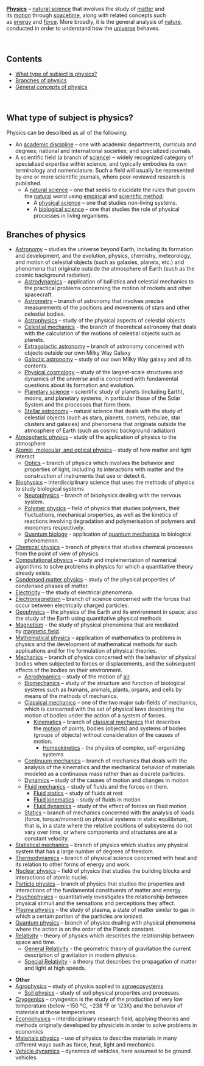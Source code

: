 <p><strong><a title="" href="https://en.wikipedia.org/wiki/Physics">Physics</a></strong>&nbsp;&ndash;&nbsp;<a title="Natural science" href="https://en.wikipedia.org/wiki/Natural_science">natural science</a>&nbsp;that involves the study of&nbsp;<a title="Matter" href="https://en.wikipedia.org/wiki/Matter">matter</a>&nbsp;and its&nbsp;<a class="mw-redirect" title="Motion (physics)" href="https://en.wikipedia.org/wiki/Motion_(physics)">motion</a>&nbsp;through&nbsp;<a title="Spacetime" href="https://en.wikipedia.org/wiki/Spacetime">spacetime</a>, along with related concepts such as&nbsp;<a title="Energy" href="https://en.wikipedia.org/wiki/Energy">energy</a>&nbsp;and&nbsp;<a title="Force" href="https://en.wikipedia.org/wiki/Force">force</a>.&nbsp;More broadly, it is the general analysis of&nbsp;<a title="Nature" href="https://en.wikipedia.org/wiki/Nature">nature</a>, conducted in order to understand how the&nbsp;<a title="Universe" href="https://en.wikipedia.org/wiki/Universe">universe</a>&nbsp;behaves.</p>
</br>
<div class="toctitle" dir="ltr" lang="en">
<h2 id="mw-toc-heading">Contents</h2>
<label class="toctogglelabel" for="toctogglecheckbox"></label></div>
<ul>
<li class="toclevel-1 tocsection-1"><a href="#What_type_of_subject_is_physics?"><span class="toctext">What&nbsp;type&nbsp;of subject is physics?</span></a></li>
<li class="toclevel-1 tocsection-2"><a href="#Branches_of_physics"><span class="toctext">Branches of physics</span></a></li>
 <li class="toclevel-1 tocsection-3"><a href="#General_concepts_of_physics"><span class="toctext">General concepts of physics</span></a></li> 
</ul>
</br>
<h2><span id="What_type_of_subject_is_physics?" class="mw-headline">What&nbsp;type&nbsp;of subject is physics?</span></h2>
<p>Physics can be described as all of the following:</p>
<ul>
<li>An&nbsp;<a class="mw-redirect" title="Academic discipline" href="https://en.wikipedia.org/wiki/Academic_discipline">academic discipline</a>&nbsp;&ndash; one with academic departments, curricula and degrees; national and international societies; and specialized journals.</li>
<li>A scientific field (a branch of&nbsp;<a title="Science" href="https://en.wikipedia.org/wiki/Science">science</a>) &ndash; widely recognized category of specialized expertise within science, and typically embodies its own terminology and nomenclature. Such a field will usually be represented by one or more scientific journals, where peer-reviewed research is published.
<ul>
<li>A&nbsp;<a title="Natural science" href="https://en.wikipedia.org/wiki/Natural_science">natural science</a>&nbsp;&ndash; one that seeks to elucidate the rules that govern the&nbsp;<a title="Nature" href="https://en.wikipedia.org/wiki/Nature">natural</a>&nbsp;world using&nbsp;<a class="mw-redirect" title="Empirical method" href="https://en.wikipedia.org/wiki/Empirical_method">empirical</a>&nbsp;and&nbsp;<a title="Scientific method" href="https://en.wikipedia.org/wiki/Scientific_method">scientific method</a>.
<ul>
<li>A&nbsp;<a class="mw-redirect" title="Physical science" href="https://en.wikipedia.org/wiki/Physical_science">physical science</a>&nbsp;&ndash; one that studies non-living systems.</li>
<li>A&nbsp;<a class="mw-redirect" title="Biological science" href="https://en.wikipedia.org/wiki/Biological_science">biological science</a>&nbsp;&ndash; one that studies the role of physical processes in living organisms<em>.</em></li>
</ul>
</li>
</ul>
</li>
</ul>
<h2><span id="Branches_of_physics" class="mw-headline">Branches of physics</span></h2>
<ul>
<li><a title="Outline of astronomy" href="https://en.wikipedia.org/wiki/Outline_of_astronomy">Astronomy</a>&nbsp;&ndash; studies the universe beyond Earth, including its formation and development, and the evolution, physics, chemistry, meteorology, and motion of celestial objects (such as galaxies, planets, etc.) and phenomena that originate outside the atmosphere of Earth (such as the cosmic background radiation).
<ul>
<li><a class="mw-redirect" title="Astrodynamics" href="https://en.wikipedia.org/wiki/Astrodynamics">Astrodynamics</a>&nbsp;&ndash; application of ballistics and celestial mechanics to the practical problems concerning the motion of rockets and other spacecraft.</li>
<li><a title="Astrometry" href="https://en.wikipedia.org/wiki/Astrometry">Astrometry</a>&nbsp;&ndash; branch of astronomy that involves precise measurements of the positions and movements of stars and other celestial bodies.</li>
<li><a title="Astrophysics" href="https://en.wikipedia.org/wiki/Astrophysics">Astrophysics</a>&nbsp;&ndash; study of the physical aspects of celestial objects</li>
<li><a title="Celestial mechanics" href="https://en.wikipedia.org/wiki/Celestial_mechanics">Celestial mechanics</a>&nbsp;- the branch of theoretical astronomy that deals with the calculation of the motions of celestial objects such as planets.</li>
<li><a title="Extragalactic astronomy" href="https://en.wikipedia.org/wiki/Extragalactic_astronomy">Extragalactic astronomy</a>&nbsp;&ndash; branch of astronomy concerned with objects outside our own Milky Way Galaxy</li>
<li><a title="Galactic astronomy" href="https://en.wikipedia.org/wiki/Galactic_astronomy">Galactic astronomy</a>&nbsp;&ndash; study of our own Milky Way galaxy and all its contents.</li>
<li><a title="Physical cosmology" href="https://en.wikipedia.org/wiki/Physical_cosmology">Physical cosmology</a>&nbsp;&ndash; study of the largest-scale structures and dynamics of the universe and is concerned with fundamental questions about its formation and evolution.</li>
<li><a title="Planetary science" href="https://en.wikipedia.org/wiki/Planetary_science">Planetary science</a>&nbsp;&ndash; scientific study of planets (including Earth), moons, and planetary systems, in particular those of the Solar System and the processes that form them.</li>
<li><a title="Astronomy" href="https://en.wikipedia.org/wiki/Astronomy#Stellar_astronomy">Stellar astronomy</a>&nbsp;&ndash; natural science that deals with the study of celestial objects (such as stars, planets, comets, nebulae, star clusters and galaxies) and phenomena that originate outside the atmosphere of Earth (such as cosmic background radiation)</li>
</ul>
</li>
<li><a title="Atmospheric physics" href="https://en.wikipedia.org/wiki/Atmospheric_physics">Atmospheric physics</a>&nbsp;&ndash; study of the application of physics to the atmosphere</li>
<li><a title="Atomic, molecular, and optical physics" href="https://en.wikipedia.org/wiki/Atomic,_molecular,_and_optical_physics">Atomic, molecular, and optical physics</a>&nbsp;&ndash; study of how matter and light interact
<ul>
<li><a title="Optics" href="https://en.wikipedia.org/wiki/Optics">Optics</a>&nbsp;&ndash; branch of physics which involves the behavior and properties of light, including its interactions with matter and the construction of instruments that use or detect it.</li>
</ul>
</li>
<li><a title="Biophysics" href="https://en.wikipedia.org/wiki/Biophysics">Biophysics</a>&nbsp;&ndash; interdisciplinary science that uses the methods of physics to study biological systems
<ul>
<li><a title="Neurophysics" href="https://en.wikipedia.org/wiki/Neurophysics">Neurophysics</a>&nbsp;&ndash; branch of biophysics dealing with the nervous system.</li>
<li><a title="Polymer physics" href="https://en.wikipedia.org/wiki/Polymer_physics">Polymer physics</a>&nbsp;&ndash; field of physics that studies polymers, their fluctuations, mechanical properties, as well as the kinetics of reactions involving degradation and polymerisation of polymers and monomers respectively.</li>
<li><a title="Quantum biology" href="https://en.wikipedia.org/wiki/Quantum_biology">Quantum biology</a>&nbsp;- application of&nbsp;<a title="Quantum mechanics" href="https://en.wikipedia.org/wiki/Quantum_mechanics">quantum mechanics</a>&nbsp;to biological phenomenon.</li>
</ul>
</li>
<li><a title="Chemical physics" href="https://en.wikipedia.org/wiki/Chemical_physics">Chemical physics</a>&nbsp;&ndash; branch of physics that studies chemical processes from the point of view of physics.</li>
<li><a title="Computational physics" href="https://en.wikipedia.org/wiki/Computational_physics">Computational physics</a>&nbsp;&ndash; study and implementation of numerical algorithms to solve problems in physics for which a quantitative theory already exists.</li>
<li><a title="Condensed matter physics" href="https://en.wikipedia.org/wiki/Condensed_matter_physics">Condensed matter physics</a>&nbsp;&ndash; study of the physical properties of condensed phases of matter.</li>
<li><a title="Electricity" href="https://en.wikipedia.org/wiki/Electricity">Electricity</a>&nbsp;&ndash; the study of electrical phenomena.</li>
<li><a title="Electromagnetism" href="https://en.wikipedia.org/wiki/Electromagnetism">Electromagnetism</a>&nbsp;&ndash; branch of science concerned with the forces that occur between electrically charged particles.</li>
<li><a title="Geophysics" href="https://en.wikipedia.org/wiki/Geophysics">Geophysics</a>&nbsp;&ndash; the physics of the Earth and its environment in space; also the study of the Earth using quantitative physical methods</li>
<li><a title="Magnetism" href="https://en.wikipedia.org/wiki/Magnetism">Magnetism</a>&nbsp;&ndash; the study of physical phenomena that are mediated by&nbsp;<a title="Magnetic field" href="https://en.wikipedia.org/wiki/Magnetic_field">magnetic field</a>.</li>
<li><a title="Mathematical physics" href="https://en.wikipedia.org/wiki/Mathematical_physics">Mathematical physics</a>&nbsp;&ndash; application of mathematics to problems in physics and the development of mathematical methods for such applications and for the formulation of physical theories.</li>
<li><a title="Mechanics" href="https://en.wikipedia.org/wiki/Mechanics">Mechanics</a>&nbsp;&ndash; branch of physics concerned with the behavior of physical bodies when subjected to forces or displacements, and the subsequent effects of the bodies on their environment.
<ul>
<li><a title="Aerodynamics" href="https://en.wikipedia.org/wiki/Aerodynamics">Aerodynamics</a>&nbsp;&ndash; study of the motion of&nbsp;<a class="mw-redirect" title="Air" href="https://en.wikipedia.org/wiki/Air">air</a>.</li>
<li><a title="Biomechanics" href="https://en.wikipedia.org/wiki/Biomechanics">Biomechanics</a>&nbsp;&ndash; study of the structure and function of biological systems such as humans, animals, plants, organs, and cells by means of the methods of mechanics.</li>
<li><a title="Classical mechanics" href="https://en.wikipedia.org/wiki/Classical_mechanics">Classical mechanics</a>&nbsp;&ndash; one of the two major sub-fields of mechanics, which is concerned with the set of physical laws describing the motion of bodies under the action of a system of forces.
<ul>
<li><a title="Kinematics" href="https://en.wikipedia.org/wiki/Kinematics">Kinematics</a>&nbsp;&ndash; branch of&nbsp;<a title="Classical mechanics" href="https://en.wikipedia.org/wiki/Classical_mechanics">classical mechanics</a>&nbsp;that describes the&nbsp;<a class="mw-redirect" title="Motion (physics)" href="https://en.wikipedia.org/wiki/Motion_(physics)">motion</a>&nbsp;of points, bodies (objects) and systems of bodies (groups of objects) without consideration of the causes of motion.
<ul>
<li><a title="Homeokinetics" href="https://en.wikipedia.org/wiki/Homeokinetics">Homeokinetics</a>&nbsp;- the physics of complex, self-organizing systems</li>
</ul>
</li>
</ul>
</li>
<li><a title="Continuum mechanics" href="https://en.wikipedia.org/wiki/Continuum_mechanics">Continuum mechanics</a>&nbsp;&ndash; branch of mechanics that deals with the analysis of the kinematics and the mechanical behavior of materials modeled as a continuous mass rather than as discrete particles.</li>
<li><a title="Dynamics (mechanics)" href="https://en.wikipedia.org/wiki/Dynamics_(mechanics)">Dynamics</a>&nbsp;&ndash; study of the causes of motion and changes in motion</li>
<li><a title="Fluid mechanics" href="https://en.wikipedia.org/wiki/Fluid_mechanics">Fluid mechanics</a>&nbsp;&ndash; study of fluids and the forces on them.
<ul>
<li><a class="mw-redirect" title="Fluid statics" href="https://en.wikipedia.org/wiki/Fluid_statics">Fluid statics</a>&nbsp;&ndash; study of fluids at rest</li>
<li><a title="Fluid kinematics" href="https://en.wikipedia.org/wiki/Fluid_kinematics">Fluid kinematics</a>&nbsp;&ndash; study of fluids in motion</li>
<li><a title="Fluid dynamics" href="https://en.wikipedia.org/wiki/Fluid_dynamics">Fluid dynamics</a>&nbsp;&ndash; study of the effect of forces on fluid motion</li>
</ul>
</li>
<li><a title="Statics" href="https://en.wikipedia.org/wiki/Statics">Statics</a>&nbsp;&ndash; branch of mechanics concerned with the analysis of loads (force, torque/moment) on physical systems in static equilibrium, that is, in a state where the relative positions of subsystems do not vary over time, or where components and structures are at a constant velocity.</li>
</ul>
</li>
<li><a title="Statistical mechanics" href="https://en.wikipedia.org/wiki/Statistical_mechanics">Statistical mechanics</a>&nbsp;&ndash; branch of physics which studies any physical system that has a large number of degrees of freedom.</li>
<li><a title="Thermodynamics" href="https://en.wikipedia.org/wiki/Thermodynamics">Thermodynamics</a>&nbsp;&ndash; branch of physical science concerned with heat and its relation to other forms of energy and work.</li>
<li><a title="Nuclear physics" href="https://en.wikipedia.org/wiki/Nuclear_physics">Nuclear physics</a>&nbsp;&ndash; field of physics that studies the building blocks and interactions of atomic nuclei.</li>
<li><a title="Particle physics" href="https://en.wikipedia.org/wiki/Particle_physics">Particle physics</a>&nbsp;&ndash; branch of physics that studies the properties and interactions of the fundamental constituents of matter and energy.</li>
<li><a title="Psychophysics" href="https://en.wikipedia.org/wiki/Psychophysics">Psychophysics</a>&nbsp;&ndash; quantitatively investigates the relationship between physical stimuli and the sensations and perceptions they affect.</li>
<li><a class="mw-redirect" title="Plasma physics" href="https://en.wikipedia.org/wiki/Plasma_physics">Plasma physics</a>&nbsp;&ndash; the study of plasma, a state of matter similar to gas in which a certain portion of the particles are ionized.</li>
<li><a class="mw-redirect" title="Quantum physics" href="https://en.wikipedia.org/wiki/Quantum_physics">Quantum physics</a>&nbsp;&ndash; branch of physics dealing with physical phenomena where the action is on the order of the Planck constant.</li>
<li><a title="Theory of relativity" href="https://en.wikipedia.org/wiki/Theory_of_relativity">Relativity</a>&nbsp;&ndash; theory of physics which describes the relationship between space and time.
<ul>
<li><a class="mw-redirect" title="General Relativity" href="https://en.wikipedia.org/wiki/General_Relativity">General Relativity</a>&nbsp;- the geometric theory of gravitation the current description of gravitation in modern physics.</li>
<li><a class="mw-redirect" title="Special Relativity" href="https://en.wikipedia.org/wiki/Special_Relativity">Special Relativity</a>&nbsp;- a theory that describes the propagation of matter and light at high speeds.</li>
</ul>
</li>
</ul>
<ul>
<li><strong>Other</strong></li>
<li><a title="Agrophysics" href="https://en.wikipedia.org/wiki/Agrophysics">Agrophysics</a>&nbsp;&ndash; study of physics applied to&nbsp;<a class="mw-redirect" title="Agroecosystems" href="https://en.wikipedia.org/wiki/Agroecosystems">agroecosystems</a>
<ul>
<li><a title="Soil physics" href="https://en.wikipedia.org/wiki/Soil_physics">Soil physics</a>&nbsp;&ndash; study of soil physical properties and processes.</li>
</ul>
</li>
<li><a title="Cryogenics" href="https://en.wikipedia.org/wiki/Cryogenics">Cryogenics</a>&nbsp;&ndash; cryogenics is the study of the production of very low temperature (below &minus;150&nbsp;&deg;C, &minus;238&nbsp;&deg;F or 123K) and the behavior of materials at those temperatures.</li>
<li><a title="Econophysics" href="https://en.wikipedia.org/wiki/Econophysics">Econophysics</a>&nbsp;&ndash; interdisciplinary research field, applying theories and methods originally developed by physicists in order to solve problems in economics</li>
<li><a title="Materials physics" href="https://en.wikipedia.org/wiki/Materials_physics">Materials physics</a>&nbsp;&ndash; use of physics to describe materials in many different ways such as force, heat, light and mechanics.</li>
<li><a title="Vehicle dynamics" href="https://en.wikipedia.org/wiki/Vehicle_dynamics">Vehicle dynamics</a>&nbsp;&ndash; dynamics of vehicles, here assumed to be ground vehicles.</li>
</ul>
